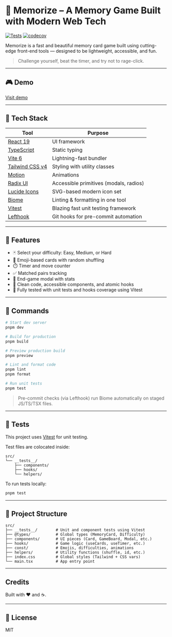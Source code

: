 # 🧠 Memorize – A Memory Game Built with Modern Web Tech

[![Tests](https://github.com/wilsonfaustino/memorize/actions/workflows/test.yml/badge.svg)](https://github.com/wilsonfaustino/memorize/actions/workflows/test.yml) [![codecov](https://codecov.io/gh/wilsonfaustino/memorize/graph/badge.svg?token=VDRNLYC5GK)](https://codecov.io/gh/wilsonfaustino/memorize)

Memorize is a fast and beautiful memory card game built using cutting-edge front-end tools — designed to be lightweight, accessible, and fun.

> Challenge yourself, beat the timer, and try not to rage-click.

---

## 🎮 Demo

[Visit demo](https://memorize-7lgb.vercel.app/)

---

## 🚀 Tech Stack

| Tool                                                     | Purpose                                |
| -------------------------------------------------------- | -------------------------------------- |
| [React 19](https://react.dev)                            | UI framework                           |
| [TypeScript](https://www.typescriptlang.org)             | Static typing                          |
| [Vite 6](https://vitejs.dev)                             | Lightning-fast bundler                 |
| [Tailwind CSS v4](https://tailwindcss.com)               | Styling with utility classes           |
| [Motion](https://motion.dev/)                            | Animations                             |
| [Radix UI](https://www.radix-ui.com/)                    | Accessible primitives (modals, radios) |
| [Lucide Icons](https://lucide.dev)                       | SVG-based modern icon set              |
| [Biome](https://biomejs.dev)                             | Linting & formatting in one tool       |
| [Vitest](https://vitest.dev)                             | Blazing fast unit testing framework    |
| [Lefthook](https://evilmartians.com/chronicles/lefthook) | Git hooks for pre-commit automation    |

---

## 📆 Features

* 🃏 Select your difficulty: Easy, Medium, or Hard
* 🔁 Emoji-based cards with random shuffling
* ⏱️ Timer and move counter
* ✅ Matched pairs tracking
* 🎉 End-game modal with stats
* 🧼 Clean code, accessible components, and atomic hooks
* 🔧 Fully tested with unit tests and hooks coverage using Vitest

---

## 🧪 Commands

```bash
# Start dev server
pnpm dev

# Build for production
pnpm build

# Preview production build
pnpm preview

# Lint and format code
pnpm lint
pnpm format

# Run unit tests
pnpm test
```

> Pre-commit checks (via Lefthook) run Biome automatically on staged JS/TS/TSX files.

---

## 🧪 Tests

This project uses [Vitest](https://vitest.dev) for unit testing.

Test files are colocated inside:

```
src/
└── __tests__/
    ├── components/
    ├── hooks/
    └── helpers/
```

To run tests locally:

```bash
pnpm test
```

---

## 📁 Project Structure

```
src/
├── __tests__/        # Unit and component tests using Vitest
├── @types/           # Global types (MemoryCard, Difficulty)
├── components/       # UI pieces (Card, GameBoard, Modal, etc.)
├── hooks/            # Game logic (useCards, useTimer, etc.)
├── const/            # Emojis, difficulties, animations
├── helpers/          # Utility functions (shuffle, id, etc.)
├── index.css         # Global styles (Tailwind + CSS vars)
└── main.tsx          # App entry point
```

---

## Credits

Built with ❤️ and ☕.

---

## 📜 License

MIT

